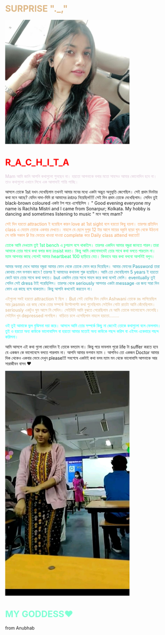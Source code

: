 <html>
<head> <link rel="stylesheet" href="oo.css"> <title>SURPRISE to RACHITA</title>  
</head>

<body ><h1 style=color:burlywood> SURPRISE "._,"</h1>
    
<img src="WhatsApp Image 2021-04-28 at 7.21.12 PM.jpeg" hight="200" width=" 400">
<h1 style="color:red">R_A_C_H_I_T_A</h1>
<p style="color:rgb(219,197,214)">Mam আমি জানি আপনি কথাগুলো শুনছেন না। হয়তো আপনাকে বলার মতো সাহসও আমার কোনোদিন হবে না। তাও কথাগুলো এখানে লিখে এক আলাদাই শান্তি পাচ্ছি।

 আসলে তোকে 1st যখন দেখেছিলাম তখনই আমার মনের মধ্যে একটা অদ্ভুত অনুভূতি জেগেছিল। সেই প্রথম দিনটার কথা মনে আছে? যেদিন দাদা-দিদি রা আমাদের intro নিয়েছিল!!!! 
   সেই দিন প্রথম তোকে দেখেছিলাম। সেদিন তুই black-brown coloured একটা টপ পরে এসেছিলিস ।
             " Good evening everyone my name is Rachita Mistri and I came from Sonarpur;  Kolkata. My hobby is dancing and sometimes listening to music " 
                 মনে আছে mam?</p>
 <p style="color:sandybrown">সেই দিন হয়তো attraction ই হয়েছিল কারন love at 1st sight বলে হয়তো কিছু হয়না। তারপর প্রতিদিন class এ যেতাম তোকে একবার দেখতে। নাহলে যে ছেলে দুপুর 12 টার আগে মায়ের বকুনি ছাড়া ঘুম থেকে উঠতনা সে নাকি সকাল 9 টার ভেতরে খাওয়া দাওয়া complete করে Daily class attend করতো!!

 </p> 
 <p style="color:springgreen">তোকে আমি দেখতাম তুই 1st bench এ চুপচাপ বসে থাকতিস। তারপর একদিন আমার বন্ধুরা জানতে পারল।তারা আমাকে তোর সাথে কথা বলার জন্য insist করত। কিন্তু আমি কোনোভাবেই তোর সাথে কথা বলতে পারতাম না। ম্যাম আপনার কাছে গেলেই আমার heartbeat 100 ছাড়িয়ে যেত। কিভাবে আর কথা বলবো আপনিই বলুন।

  </p>
  <p style="color:rgb(43,160,180)">আমার অবস্থা দেখে আমার বন্ধুরা আমার ফোন থেকে তোকে ফোন করে দিয়েছিল। আমার ফোনের Password তারা কোথায় পেল ভগবান জানে ! তারপর ই আমাদের কথাবলা শুরু হয়েছিল। আমি তো ভেবেছিলাম 5 years ই হয়তো কেটে যাবে তোর সাথে কথা বলতে। but একদিন তোর সাথে সাহস করে কথা বলেই ফেলি। eventually তুই  সেদিন সেই dress টাই পরেছিলিস।  তারপর থেকে seriously আপনার একটা message এর জন্য সারা দিন ফোন এর কাছে বসে থাকতাম। কিন্তু আপনি কখনোই করতেন না।

</p>
<p style="color:burlywood">এইগুলো সবই হয়তো attraction ই ছিল । But সেই হোলির দিন যেদিন Ashwani তোকে  রঙ লাগিয়েছিল আর jasmin এর কাছ থেকে তোর সম্পর্কে উল্টোপাল্টা কথা শুনেছিলাম সেইদিন গোটা রাতটা আমি কেঁদেছিলাম। seriously একটুও ঘুম আসে নি সেদিন। 
                    সেইদিনি  আমি বুঝতে পেরেছিলাম যে আমি তোকে ভালোবেসে ফেলেছি। সেইদিন খুব depressed লাগছিল। বাড়িতে চলে এসেছিলাম নাহলে হয়তো........
  </p>
 <p style="color:cyan">ওই তুই আমাকে ভুল বুঝিসনা  দয়া করে। আসলে আমি তোর সম্পর্কে কিছু না জেনেই  তোকে কথাগুলো বলে ফেললাম। তুই ও হয়তো অন্য কাউকে ভালোবাসিস বা হয়তো আমার মতোই অন্য কাউকে পছন্দ করিস বা এইসব একেবারে পছন্দ করিসনা। 

 </p>
 <p style=c"olor:antiquewhite">আমি আসলে এই কথা গুলো কোনোদিন ই তোকে বলতাম না। কিন্তু পরে ভাবলাম পুরো life টা suffer করতে হবে যে একজন কে ভালোবেসে বলতে পারলাম না। আপনি আমার ভগবান ম্যাম । আপনিও তো একজন Doctor আমার দিক থেকেও একবার ভেবে দেখুন please!!! 
                    সবশেষে একটাই কথা বলব   ম্যাম মন থেকে ভালোবাসি আপনাকে আর সারাজীবন বাসব ❤️</p>

<p><img src="WhatsApp Image 2021-04-28 at 7.21.11 PM.jpeg" hight="500" width="400"> </p>
<h1 style="color:aquamarine">MY GODDESS❤️</h1>
           
 
<p>from Anubhab</p>

   </body>
</html>
